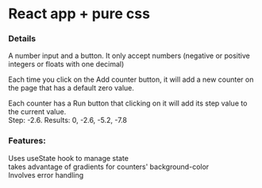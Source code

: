 # React app + pure css

### Details

A number input and a button. It only accept numbers (negative or positive integers or floats with one decimal)

Each time you click on the Add counter button, it will add a new counter on the page that has a default zero value.

Each counter has a Run button that clicking on it will add its step value to the current value.  
Step: -2.6. Results: 0, -2.6, -5.2, -7.8


### Features:

Uses useState hook to manage state  
takes advantage of gradients for counters' background-color  
Involves error handling
